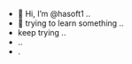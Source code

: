 - 👋 Hi, I’m @hasoft1 ..
- 👀 trying to learn something ..
- keep trying ..
- ..
- .

<!---
hasoft1/hasoft1 is a ✨ special ✨ repository because its `README.md` (this file) appears on your GitHub profile.
You can click the Preview link to take a look at your changes.
--->
